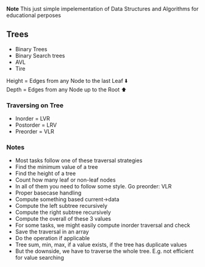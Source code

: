 **Note**
This just simple impelementation of Data Structures and Algorithms for educational perposes

## Trees
- Binary Trees 
- Binary Search trees
- AVL 
- Tire

Height = Edges from any Node to the last Leaf ⬇️ <br>
Depth = Edges from any Node up to the Root ⬆️ <br>

### Traversing on Tree 
- Inorder = LVR
- Postorder = LRV
- Preorder = VLR 
### Notes
- Most tasks follow one of these traversal strategies
- Find the minimum value of a tree
- Find the height of a tree
- Count how many leaf or non-leaf nodes
- In all of them you need to follow some style. Go preorder: VLR
-  Proper basecase handling
- Compute something based current->data
- Compute the left subtree recursively
- Compute the right subtree recursively
- Compute the overall of these 3 values
- For some tasks, we might easily compute inorder traversal and check
- Save the traversal in an array
- Do the operation if applicable 
- Tree sum, min, max, if a value exists, if the tree has duplicate values
- But the downside, we have to traverse the whole tree. E.g. not efficient for value searching
